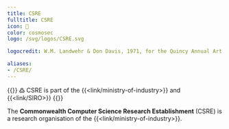 ```yaml
---
title: CSRE
fulltitle: CSRE
icon: 🔬
color: cosmosec
logo: /svg/logos/CSRE.svg

logocredit: W.M. Landwehr & Don Davis, 1971, for the Quincy Annual Art Show

aliases:
- /CSRE/
---
```

{{<note>}}
߷ CSRE is part of the {{<link/ministry-of-industry>}} and {{<link/SIRO>}}
{{</note>}}

The <span class="fi fi-min-csre fis"></span> **Commonwealth Computer Science Research Establishment** (CSRE) is a research organisation of the {{<link/ministry-of-industry>}}.